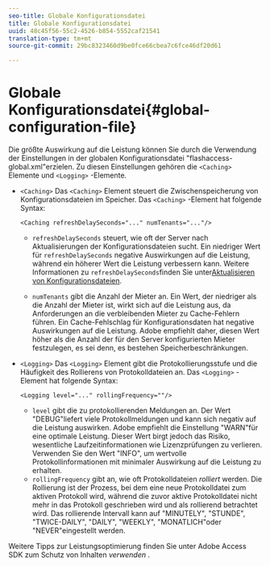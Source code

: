 ```yaml
---
seo-title: Globale Konfigurationsdatei
title: Globale Konfigurationsdatei
uuid: 48c45f56-55c2-4526-b854-5552caf21541
translation-type: tm+mt
source-git-commit: 29bc8323460d9be0fce66cbea7c6fce46df20d61

---
```



# Globale Konfigurationsdatei{#global-configuration-file}

Die größte Auswirkung auf die Leistung können Sie durch die Verwendung der Einstellungen in der globalen Konfigurationsdatei &quot;flashaccess-global.xml&quot;erzielen. Zu diesen Einstellungen gehören die `<Caching>` Elemente und `<Logging>` -Elemente.

* `<Caching>` Das `<Caching>` Element steuert die Zwischenspeicherung von Konfigurationsdateien im Speicher. Das `<Caching>` -Element hat folgende Syntax:

   ```
   <Caching refreshDelaySeconds="..." numTenants="..."/>
   ```

   * `refreshDelaySeconds` steuert, wie oft der Server nach Aktualisierungen der Konfigurationsdateien sucht. Ein niedriger Wert für `refreshDelaySeconds` negative Auswirkungen auf die Leistung, während ein höherer Wert die Leistung verbessern kann. Weitere Informationen zu `refreshDelaySeconds`finden Sie unter[Aktualisieren von Konfigurationsdateien](../../aaxs-protected-streaming/updating-configuration-files/updating-configuration-files-overview.md).

   * `numTenants` gibt die Anzahl der Mieter an. Ein Wert, der niedriger als die Anzahl der Mieter ist, wirkt sich auf die Leistung aus, da Anforderungen an die verbleibenden Mieter zu Cache-Fehlern führen. Ein Cache-Fehlschlag für Konfigurationsdaten hat negative Auswirkungen auf die Leistung. Adobe empfiehlt daher, diesen Wert höher als die Anzahl der für den Server konfigurierten Mieter festzulegen, es sei denn, es bestehen Speicherbeschränkungen.

* `<Logging>` Das `<Logging>` Element gibt die Protokollierungsstufe und die Häufigkeit des Rollierens von Protokolldateien an. Das `<Logging>` -Element hat folgende Syntax:

   ```
   <Logging level="..." rollingFrequency=""/>
   ```

   * `level` gibt die zu protokollierenden Meldungen an. Der Wert &quot;DEBUG&quot;liefert viele Protokollmeldungen und kann sich negativ auf die Leistung auswirken. Adobe empfiehlt die Einstellung &quot;WARN&quot;für eine optimale Leistung. Dieser Wert birgt jedoch das Risiko, wesentliche Laufzeitinformationen wie Lizenzprüfungen zu verlieren. Verwenden Sie den Wert &quot;INFO&quot;, um wertvolle Protokollinformationen mit minimaler Auswirkung auf die Leistung zu erhalten.
   * `rollingFrequency` gibt an, wie oft Protokolldateien *rolliert* werden. Die Rollierung ist der Prozess, bei dem eine neue Protokolldatei zum aktiven Protokoll wird, während die zuvor aktive Protokolldatei nicht mehr in das Protokoll geschrieben wird und als rollierend betrachtet wird. Das rollierende Intervall kann auf &quot;MINUTELY&quot;, &quot;STUNDE&quot;, &quot;TWICE-DAILY&quot;, &quot;DAILY&quot;, &quot;WEEKLY&quot;, &quot;MONATLICH&quot;oder &quot;NEVER&quot;eingestellt werden.

Weitere Tipps zur Leistungsoptimierung finden Sie unter Adobe Access SDK zum Schutz von Inhalten *verwenden* .
